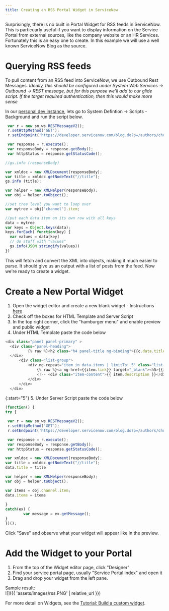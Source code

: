 ```yaml
---
title: Creating an RSS Portal Widget in ServiceNow
---
```


Surprisingly, there is no built in Portal Widget for RSS feeds in ServiceNow. This is particuarly useful if you want to display information on the Service Portal from external sources, like the company website or an HR Services. Fortunately this is an easy one to create. In this example we will use a well known ServiceNow Blog as the source.

# Querying RSS feeds
To pull content from an RSS feed into ServiceNow, we use Outbound Rest Messages. *Ideally, this should be configured under System Web Services -> Outbound -> REST message, but for this purpose we'll add to our glide script. If the target required authentication, then this would make more sense*

In our [personal dev instance](https://developer.servicenow.com/dev.do#!/guides/orlando/now-platform/pdi-guide/personal-developer-instance-guide-introduction), lets go to System Defintion -> Scripts - Background and run the script below.

```javascript
 var r = new sn_ws.RESTMessageV2();
 r.setHttpMethod('GET');
 r.setEndpoint('https://developer.servicenow.com/blog.do?p=/authors/chuck-tomasi/index.xml');

 var response = r.execute();
 var responseBody = response.getBody();
 var httpStatus = response.getStatusCode();

//gs.info (responseBody)

var xmldoc = new XMLDocument(responseBody);
var title = xmldoc.getNodeText("//title");
gs.info (title);

var helper = new XMLHelper(responseBody);
var obj = helper.toObject();

//set tree level you want to loop over
var mytree = obj['channel'].item;

//put each data item on its own row with all keys
data = mytree
var keys = Object.keys(data); 
keys.forEach( function(key) {
  var values = data[key]
  // do stuff with "values"
  gs.info(JSON.stringify(values))
})
```

This will fetch and convert the XML into objects, making it much easier to parse. It should give us an output with a list of posts from the feed. Now we're ready to create a widget.
# Create a New Portal Widget
1. Open the widget editor and create a new blank widget - Instructions [here](https://docs.servicenow.com/bundle/paris-servicenow-platform/page/build/service-portal/task/create-new-widget.html)  
2. Check off the boxes for HTML Template and Server Script 
3. In the top right corner, click the "hamburger menu" and enable preview and public widget
4. Under HTML Template paste the code below    

```javascript
<div class="panel panel-primary" >
  <div class="panel-heading">
          {% raw %}<h2 class="h4 panel-title ng-binding">{{c.data.title}}</h2>{% endraw %}
  </div>
      <div class="list-group">
          <div ng-repeat="item in data.items | limitTo: 5" class="list-group-item">
              {% raw %}<a ng-href={{item.link}} target="_blank"><h5>{{item.title }} </h5></a>
              <!-- <div class="item-content">{{ item.description }}</div> --> {% endraw %}
          </div>
      </div>
  </div>
```  

{:start="5"}
5. Under Server Script paste the code below 

```javascript
(function() {
try {

 var r = new sn_ws.RESTMessageV2();
 r.setHttpMethod('GET');
 r.setEndpoint('https://developer.servicenow.com/blog.do?p=/authors/chuck-tomasi/index.xml');

 var response = r.execute();
 var responseBody = response.getBody();
 var httpStatus = response.getStatusCode();

var xmldoc = new XMLDocument(responseBody);
var title = xmldoc.getNodeText("//title");
data.title = title

var helper = new XMLHelper(responseBody);
var obj = helper.toObject();

var items = obj.channel.item;
data.items = items
	
}
catch(ex) {
        var message = ex.getMessage();
}
})();
```

Click "Save" and observe what your widget will appear like in the preview.

# Add the Widget to your Portal
1. From the top of the Widget editor page, click "Designer"
2. Find your service portal page, usually "Service Portal index" and open it
3. Drag and drop your widget from the left pane.

Sample result:  
![]({{ 'assets/images/rss.PNG' | relative_url }})

For more detail on Widgets, see the [Tutorial: Build a custom widget](https://docs.servicenow.com/bundle/paris-servicenow-platform/page/build/service-portal/concept/adv-widget-tutorial.html).

